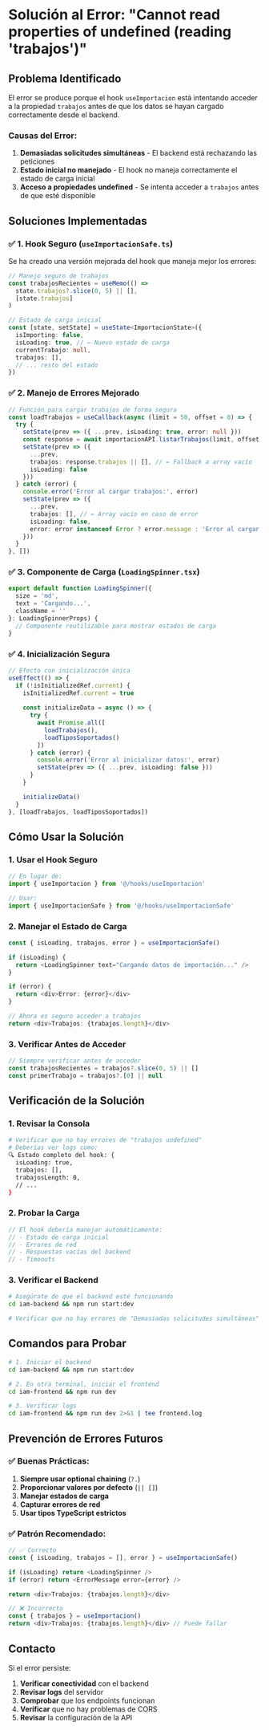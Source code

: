 # Solución al Error: "Cannot read properties of undefined (reading 'trabajos')"

## Problema Identificado

El error se produce porque el hook `useImportacion` está intentando acceder a la propiedad `trabajos` antes de que los datos se hayan cargado correctamente desde el backend.

### Causas del Error:

1. **Demasiadas solicitudes simultáneas** - El backend está rechazando las peticiones
2. **Estado inicial no manejado** - El hook no maneja correctamente el estado de carga inicial
3. **Acceso a propiedades undefined** - Se intenta acceder a `trabajos` antes de que esté disponible

## Soluciones Implementadas

### ✅ **1. Hook Seguro (`useImportacionSafe.ts`)**

Se ha creado una versión mejorada del hook que maneja mejor los errores:

```typescript
// Manejo seguro de trabajos
const trabajosRecientes = useMemo(() => 
  state.trabajos?.slice(0, 5) || [], 
  [state.trabajos]
)

// Estado de carga inicial
const [state, setState] = useState<ImportacionState>({
  isImporting: false,
  isLoading: true, // ← Nuevo estado de carga
  currentTrabajo: null,
  trabajos: [],
  // ... resto del estado
})
```

### ✅ **2. Manejo de Errores Mejorado**

```typescript
// Función para cargar trabajos de forma segura
const loadTrabajos = useCallback(async (limit = 50, offset = 0) => {
  try {
    setState(prev => ({ ...prev, isLoading: true, error: null }))
    const response = await importacionAPI.listarTrabajos(limit, offset)
    setState(prev => ({
      ...prev,
      trabajos: response.trabajos || [], // ← Fallback a array vacío
      isLoading: false
    }))
  } catch (error) {
    console.error('Error al cargar trabajos:', error)
    setState(prev => ({
      ...prev,
      trabajos: [], // ← Array vacío en caso de error
      isLoading: false,
      error: error instanceof Error ? error.message : 'Error al cargar trabajos'
    }))
  }
}, [])
```

### ✅ **3. Componente de Carga (`LoadingSpinner.tsx`)**

```typescript
export default function LoadingSpinner({ 
  size = 'md', 
  text = 'Cargando...',
  className = ''
}: LoadingSpinnerProps) {
  // Componente reutilizable para mostrar estados de carga
}
```

### ✅ **4. Inicialización Segura**

```typescript
// Efecto con inicialización única
useEffect(() => {
  if (!isInitializedRef.current) {
    isInitializedRef.current = true
    
    const initializeData = async () => {
      try {
        await Promise.all([
          loadTrabajos(),
          loadTiposSoportados()
        ])
      } catch (error) {
        console.error('Error al inicializar datos:', error)
        setState(prev => ({ ...prev, isLoading: false }))
      }
    }

    initializeData()
  }
}, [loadTrabajos, loadTiposSoportados])
```

## Cómo Usar la Solución

### 1. **Usar el Hook Seguro**

```typescript
// En lugar de:
import { useImportacion } from '@/hooks/useImportacion'

// Usar:
import { useImportacionSafe } from '@/hooks/useImportacionSafe'
```

### 2. **Manejar el Estado de Carga**

```typescript
const { isLoading, trabajos, error } = useImportacionSafe()

if (isLoading) {
  return <LoadingSpinner text="Cargando datos de importación..." />
}

if (error) {
  return <div>Error: {error}</div>
}

// Ahora es seguro acceder a trabajos
return <div>Trabajos: {trabajos.length}</div>
```

### 3. **Verificar Antes de Acceder**

```typescript
// Siempre verificar antes de acceder
const trabajosRecientes = trabajos?.slice(0, 5) || []
const primerTrabajo = trabajos?.[0] || null
```

## Verificación de la Solución

### 1. **Revisar la Consola**

```bash
# Verificar que no hay errores de "trabajos undefined"
# Deberías ver logs como:
🔍 Estado completo del hook: {
  isLoading: true,
  trabajos: [],
  trabajosLength: 0,
  // ...
}
```

### 2. **Probar la Carga**

```typescript
// El hook debería manejar automáticamente:
// - Estado de carga inicial
// - Errores de red
// - Respuestas vacías del backend
// - Timeouts
```

### 3. **Verificar el Backend**

```bash
# Asegúrate de que el backend esté funcionando
cd iam-backend && npm run start:dev

# Verificar que no hay errores de "Demasiadas solicitudes simultáneas"
```

## Comandos para Probar

```bash
# 1. Iniciar el backend
cd iam-backend && npm run start:dev

# 2. En otra terminal, iniciar el frontend
cd iam-frontend && npm run dev

# 3. Verificar logs
cd iam-frontend && npm run dev 2>&1 | tee frontend.log
```

## Prevención de Errores Futuros

### ✅ **Buenas Prácticas:**

1. **Siempre usar optional chaining** (`?.`)
2. **Proporcionar valores por defecto** (`|| []`)
3. **Manejar estados de carga**
4. **Capturar errores de red**
5. **Usar tipos TypeScript estrictos**

### ✅ **Patrón Recomendado:**

```typescript
// ✅ Correcto
const { isLoading, trabajos = [], error } = useImportacionSafe()

if (isLoading) return <LoadingSpinner />
if (error) return <ErrorMessage error={error} />

return <div>Trabajos: {trabajos.length}</div>

// ❌ Incorrecto
const { trabajos } = useImportacion()
return <div>Trabajos: {trabajos.length}</div> // Puede fallar
```

## Contacto

Si el error persiste:

1. **Verificar conectividad** con el backend
2. **Revisar logs** del servidor
3. **Comprobar** que los endpoints funcionan
4. **Verificar** que no hay problemas de CORS
5. **Revisar** la configuración de la API 